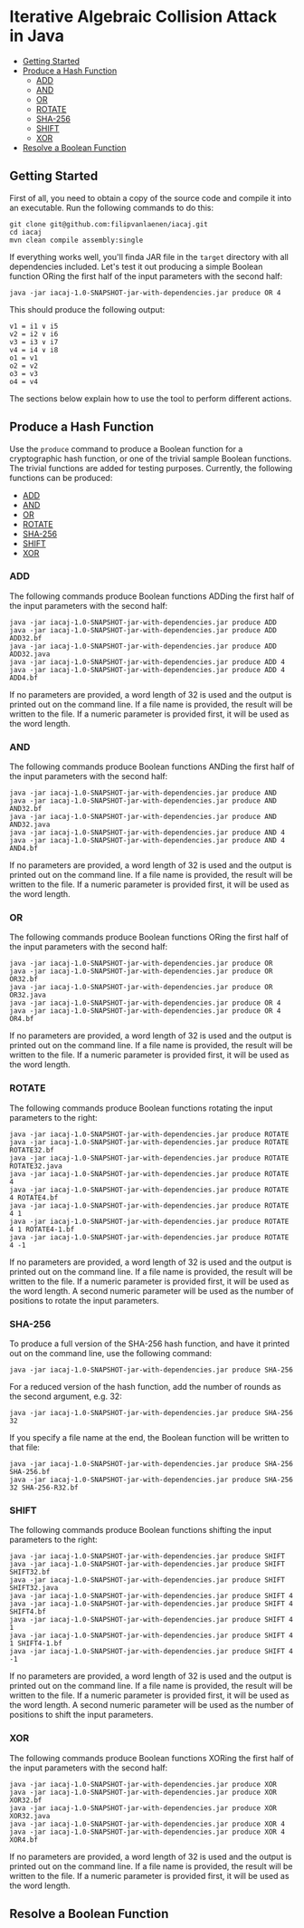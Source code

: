 # Iterative Algebraic Collision Attack in Java

- [Getting Started](#getting-started)
- [Produce a Hash Function](#produce-a-hash-function)
  - [ADD](#add)
  - [AND](#and)
  - [OR](#or)
  - [ROTATE](#rotate)
  - [SHA-256](#sha-256)
  - [SHIFT](#shift)
  - [XOR](#xor)
- [Resolve a Boolean Function](#resolve-a-boolean-function)

## Getting Started

First of all, you need to obtain a copy of the source code and compile it into an executable. Run the following commands
to do this:

```
git clone git@github.com:filipvanlaenen/iacaj.git
cd iacaj
mvn clean compile assembly:single
```

If everything works well, you'll finda JAR file in the `target` directory with all dependencies included. Let's test it
out producing a simple Boolean function ORing the first half of the input parameters with the second half:

```
java -jar iacaj-1.0-SNAPSHOT-jar-with-dependencies.jar produce OR 4
```

This should produce the following output:

```
v1 = i1 ∨ i5
v2 = i2 ∨ i6
v3 = i3 ∨ i7
v4 = i4 ∨ i8
o1 = v1
o2 = v2
o3 = v3
o4 = v4
```

The sections below explain how to use the tool to perform different actions.

## Produce a Hash Function

Use the `produce` command to produce a Boolean function for a cryptographic hash function, or one of the trivial sample
Boolean functions. The trivial functions are added for testing purposes. Currently, the following functions can be
produced:

- [ADD](#add)
- [AND](#and)
- [OR](#or)
- [ROTATE](#rotate)
- [SHA-256](#sha-256)
- [SHIFT](#shift)
- [XOR](#xor)

### ADD

The following commands produce Boolean functions ADDing the first half of the input parameters with the second half:

```
java -jar iacaj-1.0-SNAPSHOT-jar-with-dependencies.jar produce ADD
java -jar iacaj-1.0-SNAPSHOT-jar-with-dependencies.jar produce ADD ADD32.bf
java -jar iacaj-1.0-SNAPSHOT-jar-with-dependencies.jar produce ADD ADD32.java
java -jar iacaj-1.0-SNAPSHOT-jar-with-dependencies.jar produce ADD 4
java -jar iacaj-1.0-SNAPSHOT-jar-with-dependencies.jar produce ADD 4 ADD4.bf
```

If no parameters are provided, a word length of 32 is used and the output is printed out on the command line. If a file
name is provided, the result will be written to the file. If a numeric parameter is provided first, it will be used as
the word length. 

### AND

The following commands produce Boolean functions ANDing the first half of the input parameters with the second half:

```
java -jar iacaj-1.0-SNAPSHOT-jar-with-dependencies.jar produce AND
java -jar iacaj-1.0-SNAPSHOT-jar-with-dependencies.jar produce AND AND32.bf
java -jar iacaj-1.0-SNAPSHOT-jar-with-dependencies.jar produce AND AND32.java
java -jar iacaj-1.0-SNAPSHOT-jar-with-dependencies.jar produce AND 4
java -jar iacaj-1.0-SNAPSHOT-jar-with-dependencies.jar produce AND 4 AND4.bf
```

If no parameters are provided, a word length of 32 is used and the output is printed out on the command line. If a file
name is provided, the result will be written to the file. If a numeric parameter is provided first, it will be used as
the word length. 

### OR

The following commands produce Boolean functions ORing the first half of the input parameters with the second half:

```
java -jar iacaj-1.0-SNAPSHOT-jar-with-dependencies.jar produce OR
java -jar iacaj-1.0-SNAPSHOT-jar-with-dependencies.jar produce OR OR32.bf
java -jar iacaj-1.0-SNAPSHOT-jar-with-dependencies.jar produce OR OR32.java
java -jar iacaj-1.0-SNAPSHOT-jar-with-dependencies.jar produce OR 4
java -jar iacaj-1.0-SNAPSHOT-jar-with-dependencies.jar produce OR 4 OR4.bf
```

If no parameters are provided, a word length of 32 is used and the output is printed out on the command line. If a file
name is provided, the result will be written to the file. If a numeric parameter is provided first, it will be used as
the word length. 

### ROTATE

The following commands produce Boolean functions rotating the input parameters to the right:

```
java -jar iacaj-1.0-SNAPSHOT-jar-with-dependencies.jar produce ROTATE
java -jar iacaj-1.0-SNAPSHOT-jar-with-dependencies.jar produce ROTATE ROTATE32.bf
java -jar iacaj-1.0-SNAPSHOT-jar-with-dependencies.jar produce ROTATE ROTATE32.java
java -jar iacaj-1.0-SNAPSHOT-jar-with-dependencies.jar produce ROTATE 4
java -jar iacaj-1.0-SNAPSHOT-jar-with-dependencies.jar produce ROTATE 4 ROTATE4.bf
java -jar iacaj-1.0-SNAPSHOT-jar-with-dependencies.jar produce ROTATE 4 1
java -jar iacaj-1.0-SNAPSHOT-jar-with-dependencies.jar produce ROTATE 4 1 ROTATE4-1.bf
java -jar iacaj-1.0-SNAPSHOT-jar-with-dependencies.jar produce ROTATE 4 -1
```

If no parameters are provided, a word length of 32 is used and the output is printed out on the command line. If a file
name is provided, the result will be written to the file. If a numeric parameter is provided first, it will be used as
the word length. A second numeric parameter will be used as the number of positions to rotate the input parameters.

### SHA-256

To produce a full version of the SHA-256 hash function, and have it printed out on the command line, use the following
command:

```
java -jar iacaj-1.0-SNAPSHOT-jar-with-dependencies.jar produce SHA-256
```

For a reduced version of the hash function, add the number of rounds as the second argument, e.g. 32:

```
java -jar iacaj-1.0-SNAPSHOT-jar-with-dependencies.jar produce SHA-256 32
```

If you specify a file name at the end, the Boolean function will be written to that file:

```
java -jar iacaj-1.0-SNAPSHOT-jar-with-dependencies.jar produce SHA-256 SHA-256.bf
java -jar iacaj-1.0-SNAPSHOT-jar-with-dependencies.jar produce SHA-256 32 SHA-256-R32.bf
```

### SHIFT

The following commands produce Boolean functions shifting the input parameters to the right:

```
java -jar iacaj-1.0-SNAPSHOT-jar-with-dependencies.jar produce SHIFT
java -jar iacaj-1.0-SNAPSHOT-jar-with-dependencies.jar produce SHIFT SHIFT32.bf
java -jar iacaj-1.0-SNAPSHOT-jar-with-dependencies.jar produce SHIFT SHIFT32.java
java -jar iacaj-1.0-SNAPSHOT-jar-with-dependencies.jar produce SHIFT 4
java -jar iacaj-1.0-SNAPSHOT-jar-with-dependencies.jar produce SHIFT 4 SHIFT4.bf
java -jar iacaj-1.0-SNAPSHOT-jar-with-dependencies.jar produce SHIFT 4 1
java -jar iacaj-1.0-SNAPSHOT-jar-with-dependencies.jar produce SHIFT 4 1 SHIFT4-1.bf
java -jar iacaj-1.0-SNAPSHOT-jar-with-dependencies.jar produce SHIFT 4 -1
```

If no parameters are provided, a word length of 32 is used and the output is printed out on the command line. If a file
name is provided, the result will be written to the file. If a numeric parameter is provided first, it will be used as
the word length. A second numeric parameter will be used as the number of positions to shift the input parameters.

### XOR

The following commands produce Boolean functions XORing the first half of the input parameters with the second half:

```
java -jar iacaj-1.0-SNAPSHOT-jar-with-dependencies.jar produce XOR
java -jar iacaj-1.0-SNAPSHOT-jar-with-dependencies.jar produce XOR XOR32.bf
java -jar iacaj-1.0-SNAPSHOT-jar-with-dependencies.jar produce XOR XOR32.java
java -jar iacaj-1.0-SNAPSHOT-jar-with-dependencies.jar produce XOR 4
java -jar iacaj-1.0-SNAPSHOT-jar-with-dependencies.jar produce XOR 4 XOR4.bf
```

If no parameters are provided, a word length of 32 is used and the output is printed out on the command line. If a file
name is provided, the result will be written to the file. If a numeric parameter is provided first, it will be used as
the word length. 


## Resolve a Boolean Function
